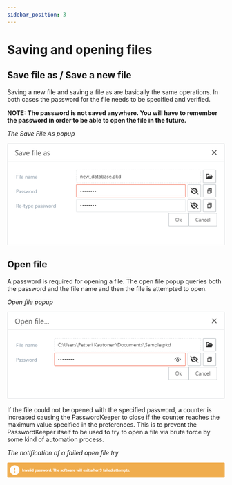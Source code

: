 ```yaml
---
sidebar_position: 3
---
```


# Saving and opening files

## Save file as / Save a new file

Saving a new file and saving a file as are basically the same operations.
In both cases the password for the file needs to be specified and verified.

**NOTE: The password is not saved anywhere. You will have to remember the password in order to be able to open the file in the future.**

*The Save File As popup*

![Save File As](../img/save_as_popup_1.png)

## Open file

A password is required for opening a file. The open file popup queries both the password and the file name and then the file is attempted to open.

*Open file popup*

![OpenFile](../img/open_file_popup_1.png)

If the file could not be opened with the specified password, a counter is increased causing the PasswordKeeper to close if the counter reaches the maximum value specified in the preferences. This is to prevent the PasswordKeeper itself to be used to try to open a file via brute force by some kind of automation process.

*The notification of a failed open file try*

![FailOpenPassword](../img/invalid_password_countdown_1.png)